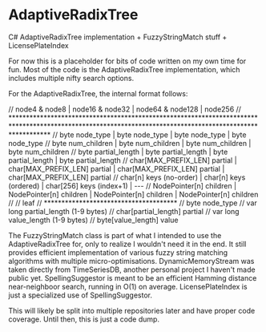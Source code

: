 # AdaptiveRadixTree
C# AdaptiveRadixTree implementation + FuzzyStringMatch stuff + LicensePlateIndex

For now this is a placeholder for bits of code written on my own time for fun. 
Most of the code is the AdaptiveRadixTree implementation, which includes multiple nifty search options.

For the AdaptiveRadixTree, the internal format follows:

// node4 & node8                         |  node16 & node32                       |  node64 & node128                      |  node256
// **********************************************************************************************************************************************************
// byte                  node_type       |  byte                  node_type       |  byte                  node_type       |  byte                  node_type
// byte                  num_children    |  byte                  num_children    |  byte                  num_children    |  byte                  num_children
// byte                  partial_length  |  byte                  partial_length  |  byte                  partial_length  |  byte                  partial_length
// char[MAX_PREFIX_LEN]  partial         |  char[MAX_PREFIX_LEN]  partial         |  char[MAX_PREFIX_LEN]  partial         |  char[MAX_PREFIX_LEN]  partial
// char[n]               keys (no-order) |  char[n]               keys (ordered)  |  char[256]             keys (index+1)  |  ---
// NodePointer[n]        children        |  NodePointer[n]        children        |  NodePointer[n]        children        |  NodePointer[n]        children
//
// leaf
// **************************************
// byte                  node_type
// var long              partial_length (1-9 bytes)
// char[partial_length]  partial
// var long              value_length (1-9 bytes)
// byte[value_length]    value


The FuzzyStringMatch class is part of what I intended to use the AdaptiveRadixTree for, only to realize I wouldn't need it in the end.
It still provides efficient implementation of various fuzzy string matching algorithms with multiple micro-optimisations.
DynamicMemoryStream was taken directly from TimeSeriesDB, another personal project I haven't made public yet.
SpellingSuggestor is meant to be an efficient Hamming distance near-neighboor search, running in O(1) on average.
LicensePlateIndex is just a specialized use of SpellingSuggestor.

This will likely be split into multiple repositories later and have proper code coverage. Until then, this is just a code dump.